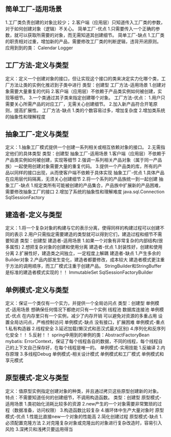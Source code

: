 ## 简单工厂-适用场景
1.工厂类负责创建的对象比较少；
2.客户端（应用层）只知道传入工厂类的参数，对于如何创建对象（逻辑）不关心。
简单工厂-优点
1.只需要传入一个正确的参数，就可以获取所需要的对象，而无需知道其创建细节。
简单工厂-缺点
1.工厂类的职责相对过重，增加新的产品，需要修改工厂类的判断逻辑，违背开闭原则。
应用到到的类：
Calendar
Logger
## 工厂方法-定义与类型
定义：定义一个创建对象的接口，但让实现这个接口的类来决定实力化哪个类，工厂方法让类的实例化推迟到子类中进行
类型：创建型
工厂方法-适用场景
1.创建对象需要大量重复的代码
2.客户端（应用层）不依赖于产品类实例如何被创建，实现等细节。
3.一个类通过其子类来指定创建哪个对象。
工厂方法-优点：
1.用户只需要关心所需产品的对应工厂，无需关心创建细节。
2.加入新产品符合开笔原则，提高扩展性。
工厂方法-缺点
1.类的个数容易过多，增加复杂度
2.增加类系统的抽象性和理解程度
## 抽象工厂-定义与类型
定义：1.抽象工厂模式提供一个创建一系列相关或相互依赖对象的接口。
     2.无需指定他们的具体类型
类型：创建型
抽象工厂-适用场景
1.客户端（应用层）不依赖于产品类实例如何被创建，实现等细节
2.强调一系列相关产品对象（属于同一产品族）一起使用创建对象需要大量的重复代码。
3.提供一个产品类的库，所有的产品以同样的接口出现，从而使客户端不依赖于具体实现
抽象工厂-优点
1.具体产品在应用层代码隔离，无须关心创建细节
2.将一个系列的产品族统一到一起创建
抽象工厂-缺点
1.规定类所有可能被创建的产品集合，产品族中扩展新的产品困难，需要修改抽象工厂的接口
2.增加了系统的抽象性和理解难度
java.sql.Connection
SqlSessionFactory
## 建造者-定义与类型
定义：1.将一个复杂对象的构建与它的表示分离，使得同样的构建过程可以创建不同的表示
     2.用户只需指定需要建造的类型就可以得到它们，建造过程和细节不需要知道
类型：创建型
建造者-适用场景
1.如果一个对象有非常复杂的内部结构(很多属性)
2.想把复杂对象的创建和使用分离
建造者-优点
1.封装性好，创建和使用分离
2.扩展性好，建造类之间独立，一定程度上解耦
建造者-缺点
1.产生多余的Builder对象
2.产品内部发生变化，建造者都要修改，成本较大
建造者模式更注重于方法的调用顺序，而工厂模式注重于创建产品。
StringBuilder和StringBuffer是标准的建造者模式实现的！！
ImmutableSet
SqlSessionFactoryBuilder
## 单例模式-定义与类型
定义：保证一个类仅有一个实力，并提供一个全局访问点
类型：创建型
单例模式-适用场景
想确保任何情况下都绝对只有一个实例
线程池
数据库连接池
单例模式-优点
在内存里只有一个实例，减少了内存开销
可以避免对资源的多重占用
设置全局访问点，严格控制访问
单例模式-缺点
没有接口，扩展困难
单例模式-重点
1.私有构造器
2.线程安全
3.延迟加载(懒汉式和恶汉式最大区别)
4.序列化和反序列化安全！！
5.反射！！
spring中用到的单例的类：AbstractFactoryBean
mybatis: ErrorContext，保证了每个线程各自的数据，不同的线程，每个线程自己的上下文自己保存好，在每个线程是唯一的。
单例模式-实用技能
1.反编译
2.内存原理
3.多线程Debug
单例模式-相关设计模式
单例模式和工厂模式
单例模式和享元模式
## 原型模式-定义与类型
定义：值原型实例指定创建对象的种类，并且通过拷贝这些原型创建新的对象。
特点：不需要知道任何的创建细节，不调用构造函数。
类型：创建型
原型模式-适用场景
1.类初始化消耗比较多的资源
2.new产生的一个对象需要非常繁琐的过程（数据准备，访问权限）
3.构造函数比较复杂
4.循环体中生产大量对象时
原型模式-优点
1.性能比直接new一个对象的性能高
2.简化创建过程
原型模式-缺点
1.必须配置克隆方法
2.对克隆复杂对象或克隆出的对象进行复杂改造时，容易引入风险
3.深拷贝和浅拷贝要运用得当

